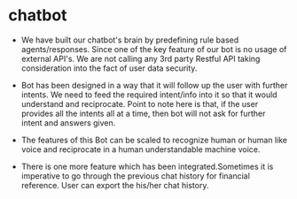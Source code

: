 # chatbot

- We have built our chatbot's brain by predefining rule based agents/responses. 
Since one of the key feature of our bot is no usage of external API's.
We are not calling any 3rd party Restful API taking consideration into 
the fact of user data security.

- Bot has been designed in a way that it will follow up the user with further intents.
We need to feed the required intent/info into it so that it would understand and reciprocate.
Point to note here is that, if the user provides all the intents all at a time, then bot will not
ask for further intent and answers given.
 
- The features of this Bot can be scaled to recognize human or human like voice and reciprocate 
in a human understandable machine voice.

- There is one more feature which has been integrated.Sometimes it is imperative to go through the previous
chat history for financial reference. User can export the his/her chat history.